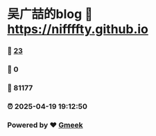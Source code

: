 # 吴广喆的blog :link: https://niffffty.github.io 
### :page_facing_up: [23](https://niffffty.github.io/tag.html) 
### :speech_balloon: 0 
### :hibiscus: 81177 
### :alarm_clock: 2025-04-19 19:12:50 
### Powered by :heart: [Gmeek](https://github.com/Meekdai/Gmeek)

